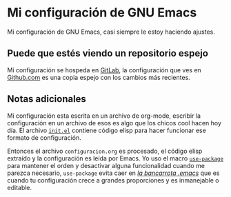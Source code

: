 # Mi configuración de GNU Emacs

Mi configuración de GNU Emacs, casi siempre le estoy haciendo ajustes.

## Puede que estés viendo un repositorio espejo

Mi configuración se hospeda en [GitLab](https://gitlab.com/shackra/emacs/), la configuración que ves
en [Github.com](https://github.com/shackra/emacs/) es una copia espejo con los cambios más
recientes.

## Notas adicionales

Mi configuración esta escrita en un archivo de org-mode, escribir la configuración en un archivo de
esos es algo que los chicos cool hacen hoy día.  El archivo [`init.el`](init.el) contiene código
elisp para hacer funcionar ese formato de configuración.

Entonces el archivo `configuracion.org` es procesado, el código elisp extraído y la configuración es
leída por Emacs. Yo uso el macro [`use-package`](https://github.com/jwiegley/use-package) para
mantener el orden y desactivar alguna funcionalidad cuando me parezca necesario, `use-package` evita
caer en [*la bancarrota .emacs*](http://emacsblog.org/2007/10/07/declaring-emacs-bankruptcy/) que es
cuando tu configuración crece a grandes proporciones y es inmanejable o editable.
